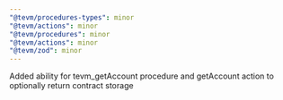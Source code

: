 ```yaml
---
"@tevm/procedures-types": minor
"@tevm/actions": minor
"@tevm/procedures": minor
"@tevm/actions": minor
"@tevm/zod": minor
---
```


Added ability for tevm_getAccount procedure and getAccount action to optionally return contract storage
